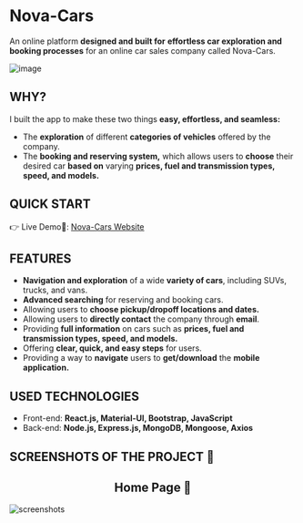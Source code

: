 # Nova-Cars

An online platform **designed and built for** **effortless car exploration and booking processes** for an online car sales company called Nova-Cars.

![image](https://github.com/dagmfre/Nova-Cars-An-Ecommerce-Website/assets/96683816/1a388317-571d-492d-bd0a-64ec32656ed1)

##  WHY? 
I built the app to make these two things **easy, effortless, and seamless:**

- The **exploration** of different **categories of vehicles** offered by the company.
- The **booking and reserving system,** which allows users to **choose** their desired car **based on** varying **prices, fuel and transmission types, speed, and models.**

##  QUICK START
👉 Live Demo🔗: [Nova-Cars Website](https://nova-cars.onrender.com)

##  FEATURES
- **Navigation and exploration** of a wide **variety of cars**, including SUVs, trucks, and vans.
- **Advanced searching** for reserving and booking cars.
- Allowing users to **choose pickup/dropoff locations and dates.**
- Allowing users to **directly contact** the company through **email**.
- Providing **full information** on cars such as **prices, fuel and transmission types, speed, and models.**
- Offering **clear, quick, and easy steps** for users.
- Providing a way to **navigate** users to **get/download** the **mobile application.**
  
##  USED TECHNOLOGIES
- Front-end: **React.js, Material-UI, Bootstrap, JavaScript**
- Back-end: **Node.js, Express.js, MongoDB, Mongoose, Axios**

##  SCREENSHOTS OF THE PROJECT 📸
<h2 align="center">Home Page 🏡</h2>
<img src="Client/public/screenshots.png" alt="screenshots"/>

